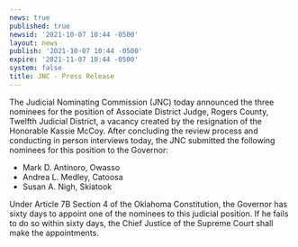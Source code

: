 ```yaml
---
news: true
published: true
newsid: '2021-10-07 10:44 -0500'
layout: news
publish: '2021-10-07 10:44 -0500'
expire: '2021-11-07 10:44 -0500'
system: false
title: JNC - Press Release
---
```

The Judicial Nominating Commission (JNC) today announced the three nominees for the position of Associate District Judge, Rogers County, Twelfth Judicial District, a vacancy created by the resignation of the Honorable Kassie McCoy.  After concluding the review process and conducting in person interviews today, the JNC submitted the following nominees for this position to the Governor:

- Mark D. Antinoro, Owasso
- Andrea L. Medley, Catoosa
- Susan A. Nigh, Skiatook

Under Article 7B Section 4 of the Oklahoma Constitution, the Governor has sixty days to appoint one of the nominees to this judicial position.  If he fails to do so within sixty days, the Chief Justice of the Supreme Court shall make the appointments.

